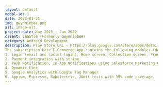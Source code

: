 ```yaml
---
layout: default
modal-id: 1
date: 2023-01-21
img: gwynniebee.png
alt: image-alt
project-date: Nov 2015 - Jun 2022
client: CaaStle (Formerly Gwynniebee)
category: Android Development
description: Play Store URL - https://play.google.com/store/apps/details?id=com.gwynniebee.gbcloset
The subscription base E-Commerce App contains the following modules (developed from scratch):-
1. Login (email and social login), Home screen, Collection screen, Product Screen, Filter and Sort, Loyalty Rewards, Write a Review, Size Advisor and Size Chart, Closet Screen, Payment screen (TTB and Dart), etc
2. Payment integration with stripe
3. Push Notification, In-App Notifications using Salesforce Marketing Cloud
4. Dynamic Link
5. Google Analytics with Google Tag Manager
6. Appium, Espresso, Robolectric, JUnit tests with 90% code coverage.
---
```

